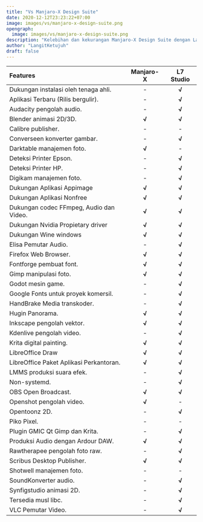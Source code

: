 ```yaml
---
title: "Vs Manjaro-X Design Suite"
date: 2020-12-12T23:23:22+07:00
image: images/vs/manjaro-x-design-suite.png
opengraph:
  image: images/vs/manjaro-x-design-suite.png
description: "Kelebihan dan kekurangan Manjaro-X Design Suite dengan LangitKetujuh Studio"
author: "LangitKetujuh"
draft: false
---
```


| **Features**                               | **Manjaro-X** | **L7 Studio** |
| :-------------------------------------- | :-----------: | :-----------: |
| Dukungan instalasi oleh tenaga ahli.    |       -       |     **√**     |
| Aplikasi Terbaru (Rilis bergulir).      |       -       |     **√**     |
| Audacity pengolah audio.                |       -       |     **√**     |
| Blender animasi 2D/3D.                  |     **√**     |     **√**     |
| Calibre publisher.                      |       -       |       -       |
| Converseen konverter gambar.            |       -       |     **√**     |
| Darktable manajemen foto.               |     **√**     |       -       |
| Deteksi Printer Epson.                  |       -       |     **√**     |
| Deteksi Printer HP.                     |       -       |     **√**     |
| Digikam manajemen foto.                 |       -       |     **√**     |
| Dukungan Aplikasi Appimage              |     **√**     |     **√**     |
| Dukungan Aplikasi Nonfree               |     **√**     |     **√**     |
| Dukungan codec FFmpeg, Audio dan Video. |     **√**     |     **√**     |
| Dukungan Nvidia Propietary driver       |     **√**     |     **√**     |
| Dukungan Wine windows                   |     **√**     |     **√**     |
| Elisa Pemutar Audio.                    |       -       |     **√**     |
| Firefox Web Browser.                    |     **√**     |     **√**     |
| Fontforge pembuat font.                 |     **√**     |     **√**     |
| Gimp manipulasi foto.                   |     **√**     |     **√**     |
| Godot mesin game.                       |       -       |     **√**     |
| Google Fonts untuk proyek komersil.     |       -       |     **√**     |
| HandBrake Media transkoder.             |       -       |     **√**     |
| Hugin Panorama.                         |     **√**     |     **√**     |
| Inkscape pengolah vektor.               |     **√**     |     **√**     |
| Kdenlive pengolah video.                |       -       |     **√**     |
| Krita digital painting.                 |     **√**     |     **√**     |
| LibreOffice Draw                        |     **√**     |     **√**     |
| LibreOffice Paket Aplikasi Perkantoran. |     **√**     |     **√**     |
| LMMS produksi suara efek.               |       -       |     **√**     |
| Non-systemd.                            |       -       |     **√**     |
| OBS Open Broadcast.                     |     **√**     |     **√**     |
| Openshot pengolah video.                |     **√**     |       -       |
| Opentoonz 2D.                           |       -       |     **√**     |
| Piko Pixel.                             |       -       |       -       |
| Plugin GMIC Qt Gimp dan Krita.          |       -       |     **√**     |
| Produksi Audio dengan Ardour DAW.       |     **√**     |     **√**     |
| Rawtherapee pengolah foto raw.          |       -       |     **√**     |
| Scribus Desktop Publisher.              |     **√**     |     **√**     |
| Shotwell manajemen foto.                |       -       |       -       |
| SoundKonverter audio.                   |       -       |     **√**     |
| Synfigstudio animasi 2D.                |       -       |     **√**     |
| Tersedia musl libc.                     |       -       |     **√**     |
| VLC Pemutar Video.                      |       -       |     **√**     |
